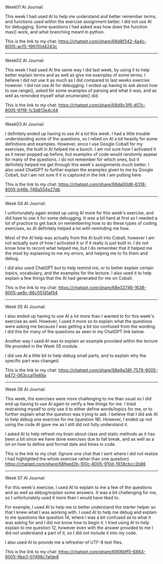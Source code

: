 Week01 AI Journal:

This week I had used AI to help me understand and better remember terms, and functions used within the exercise assignment better. I did not use AI for debugging. Some questions I had asked was how does the function max() work, and what branching meant in python.

This is the link to my chat:
https://chatgpt.com/share/68d8f342-4a4c-8005-acf5-196110d4243c

_____________________________________________________________________________________________________________________________________

Week02 AI Journal:

This week I had used AI the same way I did last week, by using it to help better explain terms and as well as give me examples of some terms. I believe I did not use it as much as I did compared to last weeks exercise however. I did not use AI for debugging. I ended up having to ask about how to use range(), asked for some examples of parsing and what it was, and as well as reminded myself what enumerate() did.

This is the link to my chat:
https://chatgpt.com/share/68d9c3f6-d57c-8005-97f8-1c3d813e4c44

_____________________________________________________________________________________________________________________________________

Week03 AI Journal:

I definitely ended up having to use AI a lot this week. I had a little trouble understanding some of the questions, so I relied on AI a bit heavily for some definitions and examples. However, since I use Google Cobalt for my exercises, the built in AI helped me a bunch. I am not sure how I activated it as it never popped up before, but examples of code would randomly appear for many of the questions. I do not remember for which ones, but it definitely helped me get through this week's assignments much better. I also used ChatGPT to further explain the examples given to me by Google Cobalt, but I am not sure if it is captured in the link I am putting here.

This is the link to my chat:
https://chatgpt.com/share/68da00d6-6318-8005-b46b-748a554e27db

_____________________________________________________________________________________________________________________________________

Week 04 AI Journal:

I unfortunately again ended up using AI more for this week's exercise, and did have to use it for some debugging. It was a bit hard at first as I needed a lot of practice to get back on remembering how to do these types of coding exercises, so AI definitely helped a lot with reminding me how.

Most of the AI help was actually from the AI built into Cobalt, however I am not actually sure of how I activated it or if it really is just built in. I do not know how to record what helped me, but I do remember that it helped me the most by explaining to me my errors, and helping me to fix them and debug.

I did also used ChatGPT but to help remind me, or to better explain certain topics, vocabulary, and the examples for the lecture. I also used it to help explain a few things that the AI had generated for me on Cobalt.

This is the link to my chat:
https://chatgpt.com/share/68e33746-1638-8005-ae9c-86c051d1af54

_____________________________________________________________________________________________________________________________________

Week 05 AI Journal:

I also ended up having to use AI a lot more than I wanted to for this week's exercise as well. However, I used it more so to explain what the questions were asking me because I was getting a bit too confused from the wording. I did this for many of the questions as seen in my ChatGPT link below.

Another way I used AI was to explain an example provided within the lecture file provided in the Week 05 module. 

I did use AI a little bit to help debug small parts, and to explain why the specific part was changed.

This is the link to my chat:
https://chatgpt.com/share/68e9a38f-7578-8005-b472-063cca11e89a

_____________________________________________________________________________________________________________________________________

Week 06 AI Journal:

This week, the exercises were more challenging to me than usual so I did end up having to use AI again to verify a few things for me. I tried restraining myself to only use it to either define words/topics for me, or to further explain what the question was trying to ask. I believe that I did ask AI to help debug one exercise for me (question 18). However, I ended up not using the code AI gave me as I still did not fully understand it.

I asked AI to help refresh my brain about class and static methods as it has been a bit since we have done exercises due to fall break, and as well as a lot on how to define and format date and times in code.

This is the link to my chat:
(Ignore one chat that I sent where I did not realize I had highlighted the whole exercise rather than one question)
https://chatgpt.com/share/68feed2b-100c-8005-910d-1938cbcc2b86

_____________________________________________________________________________________________________________________________________

Week 07 AI Journal:

For this week's exercise, I used AI to explain to me a few of the questions and as well as debug/explain some answers. It was a bit challenging for me, so I unfortunately used it more than I would have liked to. 

For example, I used AI to help me to better understand the starter helper so that I knew what I was working with. I used AI to help me debug and explain to me questions like question 14, where I was a bit confused as to what it was asking for and I did not know how to begin it. I tried using AI to help explain to me question 12, however even with the answer provided to me I did not understand a part of it, so I did not include it into my code.

I also used AI to provide me a refresher of UTF-8 text files.

This is the link to my chat:
https://chatgpt.com/share/6906bff0-6864-8005-9be3-07498c7afde8



